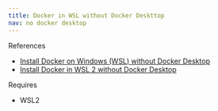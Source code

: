 ```yaml
---
title: Docker in WSL without Docker Deskttop
nav: no docker desktop
---
```


References
* [Install Docker on Windows (WSL) without Docker Desktop](https://dev.to/bowmanjd/install-docker-on-windows-wsl-without-docker-desktop-34m9)
* [Install Docker in WSL 2 without Docker Desktop](https://nickjanetakis.com/blog/install-docker-in-wsl-2-without-docker-desktop)


Requires
* WSL2